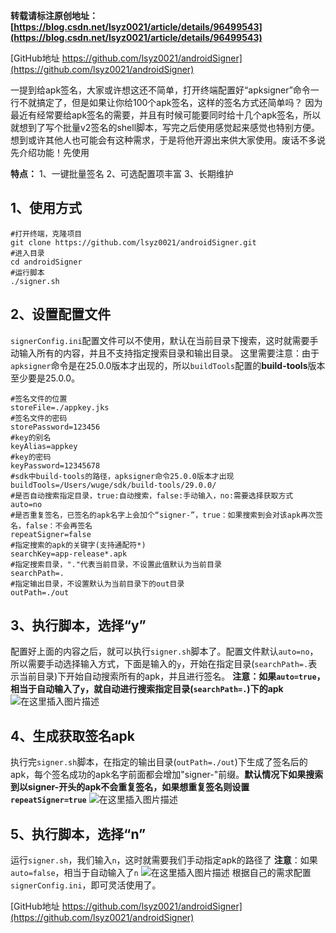 **转载请标注原创地址：[https://blog.csdn.net/lsyz0021/article/details/96499543](https://blog.csdn.net/lsyz0021/article/details/96499543)**

[GitHub地址 https://github.com/lsyz0021/androidSigner](https://github.com/lsyz0021/androidSigner)

一提到给apk签名，大家或许想这还不简单，打开终端配置好“apksigner”命令一行不就搞定了，但是如果让你给100个apk签名，这样的签名方式还简单吗？
因为最近有经常要给apk签名的需要，并且有时候可能要同时给十几个apk签名，所以就想到了写个批量v2签名的shell脚本，写完之后使用感觉起来感觉也特别方便。想到或许其他人也可能会有这种需求，于是将他开源出来供大家使用。废话不多说先介绍功能！先使用

**特点：**
1、一键批量签名
2、可选配置项丰富
3、长期维护

## 1、使用方式


```shell
#打开终端，克隆项目
git clone https://github.com/lsyz0021/androidSigner.git
#进入目录
cd androidSigner
#运行脚本
./signer.sh
```

## 2、设置配置文件
`signerConfig.ini`配置文件可以不使用，默认在当前目录下搜索，这时就需要手动输入所有的内容，并且不支持指定搜索目录和输出目录。
这里需要注意：由于`apksigner`命令是在25.0.0版本才出现的，所以`buildTools`配置的**build-tools**版本至少要是25.0.0。

```shell
#签名文件的位置
storeFile=./appkey.jks
#签名文件的密码
storePassword=123456
#key的别名
keyAlias=appkey
#key的密码
keyPassword=12345678
#sdk中build-tools的路径，apksigner命令25.0.0版本才出现
buildTools=/Users/wuge/sdk/build-tools/29.0.0/
#是否自动搜索指定目录，true:自动搜索，false:手动输入，no:需要选择获取方式
auto=no
#是否重复签名，已签名的apk名字上会加个“signer-”，true：如果搜索到会对该apk再次签名，false：不会再签名
repeatSigner=false
#指定搜索的apk的关键字(支持通配符*)
searchKey=app-release*.apk
#指定搜索目录，"."代表当前目录，不设置此值默认为当前目录
searchPath=.
#指定输出目录，不设置默认为当前目录下的out目录
outPath=./out
```
## 3、执行脚本，选择“y”
配置好上面的内容之后，就可以执行`signer.sh`脚本了。配置文件默认`auto=no`，所以需要手动选择输入方式，下面是输入的`y`，开始在指定目录(`searchPath=.`表示当前目录)下开始自动搜索所有的apk，并且进行签名。
**注意：如果`auto=true`，相当于自动输入了`y`，就自动进行搜索指定目录(`searchPath=.`)下的apk**
![在这里插入图片描述](https://img-blog.csdnimg.cn/20190719205719878.jpg?x-oss-process=image/watermark,type_ZmFuZ3poZW5naGVpdGk,shadow_10,text_aHR0cHM6Ly9ibG9nLmNzZG4ubmV0L2xzeXowMDIx,size_16,color_FFFFFF,t_70)

## 4、生成获取签名apk
执行完`signer.sh`脚本，在指定的输出目录(`outPath=./out`)下生成了签名后的apk，每个签名成功的apk名字前面都会增加"signer-"前缀。**默认情况下如果搜索到以signer-开头的apk不会重复签名，如果想重复签名则设置`repeatSigner=true`**
![在这里插入图片描述](https://img-blog.csdnimg.cn/20190719205757300.jpg?x-oss-process=image/watermark,type_ZmFuZ3poZW5naGVpdGk,shadow_10,text_aHR0cHM6Ly9ibG9nLmNzZG4ubmV0L2xzeXowMDIx,size_16,color_FFFFFF,t_70)

## 5、执行脚本，选择“n”
运行`signer.sh`，我们输入`n`，这时就需要我们手动指定apk的路径了
**注意**：如果`auto=false`，相当于自动输入了`n`
![在这里插入图片描述](https://img-blog.csdnimg.cn/20190719205807907.jpg?x-oss-process=image/watermark,type_ZmFuZ3poZW5naGVpdGk,shadow_10,text_aHR0cHM6Ly9ibG9nLmNzZG4ubmV0L2xzeXowMDIx,size_16,color_FFFFFF,t_70)
根据自己的需求配置`signerConfig.ini`，即可灵活使用了。

[GitHub地址 https://github.com/lsyz0021/androidSigner](https://github.com/lsyz0021/androidSigner)











